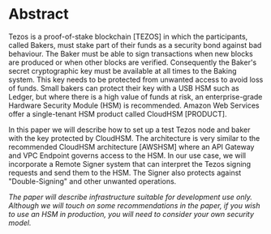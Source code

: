# Abstract

Tezos is a proof-of-stake blockchain [TEZOS] in which the participants, called Bakers, must stake part of their funds as a security bond against bad behaviour. The Baker must be able to sign transactions when new blocks are produced or when other blocks are verified. Consequently the Baker's secret cryptographic key must be available at all times to the Baking system. This key needs to be protected from unwanted access to avoid loss of funds. Small bakers can protect their key with a USB HSM such as Ledger, but where there is a high value of funds at risk, an enterprise-grade Hardware Security Module (HSM) is recommended. Amazon Web Services offer a single-tenant HSM product called CloudHSM [PRODUCT]. 

In this paper we will describe how to set up a test Tezos node and baker with the key protected by CloudHSM. The architecture is very similar to the recommended CloudHSM architecture [AWSHSM] where an API Gateway and VPC Endpoint governs access to the HSM. In our use case, we will incorporate a Remote Signer system that can interpret the Tezos signing requests and send them to the HSM. The Signer also protects against "Double-Signing" and other unwanted operations.


*The paper will describe infrastructure suitable for development use only. Although we will touch on some recommendations in the paper, if you wish to use an HSM in production, you will need to consider your own security model.*
